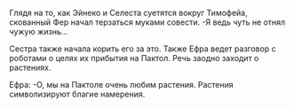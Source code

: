 
Глядя на то, как Эйнеко и Селеста суетятся вокруг Тимофейа, скованный Фер начал терзаться муками совести.
-Я ведь чуть не отнял чужую жизнь...

Сестра также начала корить его за это. Также Ефра ведет разговор с роботами о целях их прибытия на Пактол. Речь заодно заходит о растениях.

Ефра:
-О, мы на Пактоле очень любим растения. Растения символизируют благие намерения.